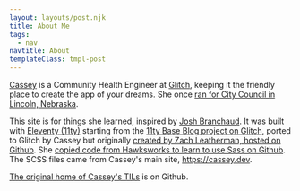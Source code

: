 ```yaml
---
layout: layouts/post.njk
title: About Me
tags:
  - nav
navtitle: About
templateClass: tmpl-post
---
```


[Cassey](https://cassey.dev) is a Community Health Engineer at [Glitch](https://glitch.com), keeping it the friendly place to create the app of your dreams. She once [ran for City Council in Lincoln, Nebraska](http://casseyforcouncil.com).

This site is for things she learned, inspired by [Josh Branchaud](https://github.com/jbranchaud/til).  It was built with [Eleventy (11ty)](https://www.11ty.io) starting from the [11ty Base Blog project on Glitch](https://glitch.com/~11ty-eleventy-base-blog), ported to Glitch by Cassey but originally [created by Zach Leatherman, hosted on Github](https://github.com/11ty/eleventy-base-blog). She [copied code from Hawksworks to learn to use Sass on Github](https://www.hawksworx.com/blog/keeping-sass-simple-and-speedy-on-eleventy/). The SCSS files came from Cassey's main site, https://cassey.dev. 

[The original home of Cassey's TILs](https://github.com/clottman/til) is on Github. 